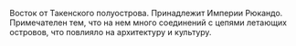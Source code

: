 Восток от Такенского полуострова. Принадлежит Империи Рюкандо. Примечателен тем, что на нем много соединений с цепями летающих островов, что повлияло на архитектуру и культуру.